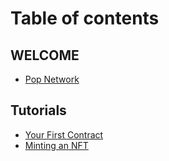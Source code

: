 # Table of contents

## WELCOME

* [Pop Network](README.md)

## Tutorials

* [Your First Contract](tutorials/your-first-contract.md)
* [Minting an NFT](tutorials/minting-an-nft.md)
